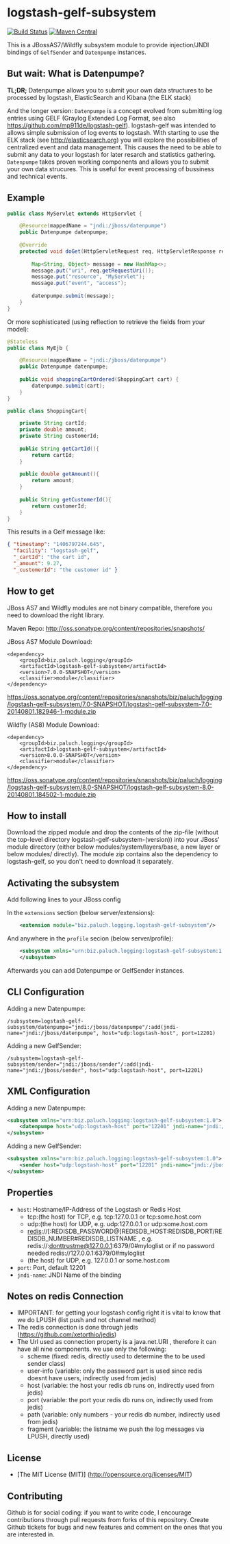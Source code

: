 logstash-gelf-subsystem
=========================

[![Build Status](https://api.travis-ci.org/mp911de/logstash-gelf-subsystem.svg)](https://travis-ci.org/mp911de/logstash-gelf-subsystem) [![Maven Central](https://maven-badges.herokuapp.com/maven-central/biz.paluch.logging/logstash-gelf-subsystem/badge.svg)](https://maven-badges.herokuapp.com/maven-central/biz.paluch.logging/logstash-gelf-subsystem)

This is a JBossAS7/Wildfly subsystem module to provide injection/JNDI bindings of `GelfSender` and `Datenpumpe` instances. 


But wait: What is Datenpumpe?
--------------

**TL;DR;** Datenpumpe allows you to submit your own data structures to be processed by logstash, ElasticSearch and Kibana (the ELK stack) 


And the longer version:
`Datenpumpe` is a concept evolved from submitting log entries using GELF (Graylog Extended Log Format, see also https://github.com/mp911de/logstash-gelf). 
logstash-gelf was intended to allows simple submission of log events to logstash. With starting to use the ELK stack (see http://elasticsearch.org) you will
explore the possibilities of centralized event and data management. This causes the need to be able to submit any data to your logstash for later resarch and
statistics gathering. `Datenpumpe` takes proven working components and allows you to submit your own data strucures. This is useful for event processing of bussiness and
technical events.

Example
-------------

```java
public class MyServlet extends HttpServlet {

    @Resource(mappedName = "jndi:/jboss/datenpumpe")
    public Datenpumpe datenpumpe;
    
    @Override
    protected void doGet(HttpServletRequest req, HttpServletResponse resp)  {
        
        Map<String, Object> message = new HashMap<>;
        message.put("uri", req.getRequestUri());
        message.put("resource", "MyServlet");
        message.put("event", "access");
        
        datenpumpe.submit(message);
    }
}
```

Or more sophisticated (using reflection to retrieve the fields from *your* model):

```java
@Stateless
public class MyEjb {

    @Resource(mappedName = "jndi:/jboss/datenpumpe")
    public Datenpumpe datenpumpe;
    
    public void shoppingCartOrdered(ShoppingCart cart) {
        datenpumpe.submit(cart);
    }
}

public class ShoppingCart{

    private String cartId;
    private double amount;
    private String customerId;
    
    public String getCartId(){
        return cartId;
    }
    
    public double getAmount(){
        return amount;
    }
    
    public String getCustomerId(){
        return customerId;
    }
}
```

This results in a Gelf message like:

```json
{ "timestamp": "1406797244.645",
  "facility": "logstash-gelf", 
  "_cartId": "the cart id", 
  "_amount": 9.27,
  "_customerId": "the customer id" }
```

How to get
--------------

JBoss AS7 and Wildfly modules are not binary compatible, therefore you need to download the right library. 

Maven Repo: http://oss.sonatype.org/content/repositories/snapshots/

JBoss AS7 Module Download:

    <dependency>
        <groupId>biz.paluch.logging</groupId>
        <artifactId>logstash-gelf-subsystem</artifactId>
        <version>7.0.0-SNAPSHOT</version>
        <classifier>module</classifier>
    </dependency>

https://oss.sonatype.org/content/repositories/snapshots/biz/paluch/logging/logstash-gelf-subsystem/7.0-SNAPSHOT/logstash-gelf-subsystem-7.0-20140801.182946-1-module.zip

Wildfly (AS8) Module Download:

    <dependency>
        <groupId>biz.paluch.logging</groupId>
        <artifactId>logstash-gelf-subsystem</artifactId>
        <version>8.0.0-SNAPSHOT</version>
        <classifier>module</classifier>
    </dependency>
    
https://oss.sonatype.org/content/repositories/snapshots/biz/paluch/logging/logstash-gelf-subsystem/8.0-SNAPSHOT/logstash-gelf-subsystem-8.0-20140801.184502-1-module.zip    
    

How to install
--------------

Download the zipped module and drop the contents of the zip-file (without the top-level directory logstash-gelf-subsystem-(version)) 
into your JBoss' module directory (either below modules/system/layers/base, a new layer or below modules/ directly). The module zip contains also the
dependency to logstash-gelf, so you don't need to download it separately.

Activating the subsystem
--------------
Add following lines to your JBoss config

In the `extensions` section (below server/extensions): 

```xml
    <extension module="biz.paluch.logging.logstash-gelf-subsystem"/>
```

And anywhere in the `profile` secion (below server/profile):
```xml
    <subsystem xmlns="urn:biz.paluch.logging:logstash-gelf-subsystem:1.0">
    </subsystem>
```

Afterwards you can add Datenpumpe or GelfSender instances.

<a name="cli"/>CLI Configuration
--------------
Adding a new Datenpumpe:

    /subsystem=logstash-gelf-subsystem/datenpumpe="jndi:/jboss/datenpumpe"/:add(jndi-name="jndi:/jboss/datenpumpe", host="udp:logstash-host", port=12201)

Adding a new GelfSender:

    /subsystem=logstash-gelf-subsystem/sender="jndi:/jboss/sender"/:add(jndi-name="jndi:/jboss/sender", host="udp:logstash-host", port=12201)

<a name="xml"/>XML Configuration
--------------
Adding a new Datenpumpe:

```xml
<subsystem xmlns="urn:biz.paluch.logging:logstash-gelf-subsystem:1.0">
    <datenpumpe host="udp:logstash-host" port="12201" jndi-name="jndi:/jboss/datenpumpe" />
</subsystem>
```

Adding a new GelfSender:

```xml
<subsystem xmlns="urn:biz.paluch.logging:logstash-gelf-subsystem:1.0">
    <sender host="udp:logstash-host" port="12201" jndi-name="jndi:/jboss/sender" />
</subsystem>
```

Properties
---------------
* `host`: Hostname/IP-Address of the Logstash or Redis Host
    * tcp:(the host) for TCP, e.g. tcp:127.0.0.1 or tcp:some.host.com
    * udp:(the host) for UDP, e.g. udp:127.0.0.1 or udp:some.host.com
    * [redis](#redis)://\[:REDISDB_PASSWORD@\]REDISDB_HOST:REDISDB_PORT/REDISDB_NUMBER#REDISDB_LISTNAME , e.g. redis://:donttrustme@127.0.0.1:6379/0#myloglist or if no password needed redis://127.0.0.1:6379/0#myloglist
    * (the host) for UDP, e.g. 127.0.0.1 or some.host.com
* `port`: Port, default 12201
* `jndi-name`: JNDI Name of the binding

<a name="redis"/>Notes on redis Connection
--------------
 * IMPORTANT: for getting your logstash config right it is vital to know that we do LPUSH (list push and not channel method)
 * The redis connection is done through jedis (https://github.com/xetorthio/jedis)
 * The Url used as connection property is a java.net.URI , therefore it can have all nine components. we use only the following:
   * scheme    (fixed: redis, directly used to determine the to be used sender class)
   * user-info (variable: only the password part is used since redis doesnt have users, indirectly used from jedis)
   * host      (variable: the host your redis db runs on, indirectly used from jedis)
   * port      (variable: the port your redis db runs on, indirectly used from jedis)
   * path      (variable: only numbers - your redis db number, indirectly used from jedis)
   * fragment  (variable: the listname we push the log messages via LPUSH, directly used)

License
-------
* [The MIT License (MIT)] (http://opensource.org/licenses/MIT)

Contributing
-------
Github is for social coding: if you want to write code, I encourage contributions through pull requests from forks of this repository. 
Create Github tickets for bugs and new features and comment on the ones that you are interested in.
